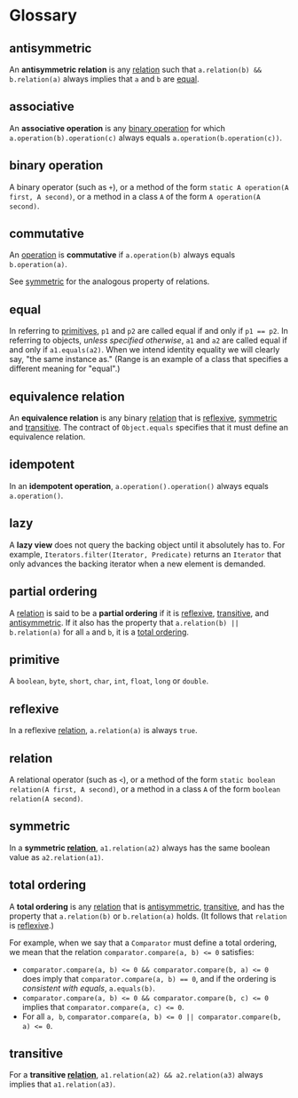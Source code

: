 # Glossary #

## antisymmetric ##

An **antisymmetric relation** is any [relation](#relation.md) such that `a.relation(b) && b.relation(a)` always implies that `a` and `b` are [equal](#equal.md).

## associative ##

An **associative operation** is any [binary operation](#binary_operation.md) for which `a.operation(b).operation(c)` always equals `a.operation(b.operation(c))`.

## binary operation ##

A binary operator (such as `+`), or a method of the form `static A operation(A first, A second)`, or a method in a class `A` of the form `A operation(A second)`.

## commutative ##

An [operation](#binary_operation.md) is **commutative** if `a.operation(b)` always equals `b.operation(a)`.

See [symmetric](#symmetric.md) for the analogous property of relations.

## equal ##

In referring to [primitives](#primitive.md), `p1` and `p2` are called equal if and only if `p1 == p2`. In referring to objects, _unless specified otherwise_, `a1` and `a2` are called equal if and only if `a1.equals(a2)`. When we intend identity equality we will clearly say, "the same instance as." (Range is an example of a class that specifies a different meaning for "equal".)

## equivalence relation ##

An **equivalence relation** is any binary [relation](#relation.md) that is [reflexive](#reflexive.md), [symmetric](#symmetric.md) and [transitive](#transitive.md).  The contract of `Object.equals` specifies that it must define an equivalence relation.

## idempotent ##

In an **idempotent operation**, `a.operation().operation()` always equals `a.operation()`.

## lazy ##

A **lazy view** does not query the backing object until it absolutely has to.  For example, `Iterators.filter(Iterator, Predicate)` returns an `Iterator` that only advances the backing iterator when a new element is demanded.

## partial ordering ##

A [relation](#relation.md) is said to be a **partial ordering** if it is [reflexive](#reflexive.md), [transitive](#transitive.md), and [antisymmetric](#antisymmetric.md).  If it also has the property that `a.relation(b) || b.relation(a)` for all `a` and `b`, it is a [total ordering](#total_ordering.md).

## primitive ##

A `boolean`, `byte`, `short`, `char`, `int`, `float`, `long` or `double`.

## reflexive ##

In a reflexive [relation](#relation.md), `a.relation(a)` is always `true`.

## relation ##

A relational operator (such as `<`), or a method of the form `static boolean relation(A first, A second)`, or a method in a class `A` of the form `boolean relation(A second)`.

## symmetric ##

In a **symmetric [relation](#relation.md)**, `a1.relation(a2)` always has the same boolean value as `a2.relation(a1)`.

## total ordering ##

A **total ordering** is any [relation](#relation.md) that is [antisymmetric](#antisymmetric.md), [transitive](#transitive.md), and has the property that `a.relation(b)` or `b.relation(a)` holds.  (It follows that `relation` is [reflexive](#reflexive.md).)

For example, when we say that a `Comparator` must define a total ordering, we mean that the relation `comparator.compare(a, b) <= 0` satisfies:

  * `comparator.compare(a, b) <= 0 && comparator.compare(b, a) <= 0` does imply that `comparator.compare(a, b) == 0`, and if the ordering is _consistent with equals_, `a.equals(b)`.
  * `comparator.compare(a, b) <= 0 && comparator.compare(b, c) <= 0` implies that `comparator.compare(a, c) <= 0`.
  * For all `a, b`, `comparator.compare(a, b) <= 0 || comparator.compare(b, a) <= 0`.

## transitive ##

For a **transitive [relation](#relation.md)**, `a1.relation(a2) && a2.relation(a3)` always implies that `a1.relation(a3)`.